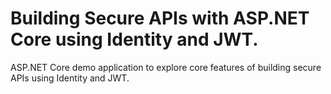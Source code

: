 # Building Secure APIs with ASP.NET Core using Identity and JWT.
ASP.NET Core demo application to explore core features of building secure APIs using Identity and JWT.
